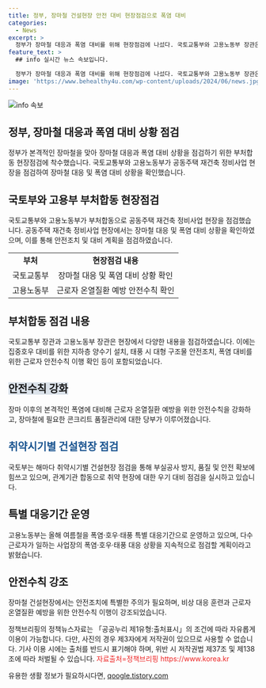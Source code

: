 ```yaml
---
title: 정부, 장마철 건설현장 안전 대비 현장점검으로 폭염 대비
categories:
  - News
excerpt: >
  정부가 장마철 대응과 폭염 대비를 위해 현장점검에 나섰다. 국토교통부와 고용노동부 장관은 공동주택 재건축 정비사업 현장을 점검하며, 장마철과 폭염 대비 조치를 확인했다. 건설사고 예방과 근로자 안전을 위해 우기별 건설현장 점검을 실시하고, 폭염·호우·태풍 대응기간을 운영하며 폭염 질환 예방에 주력한다. 또한, 안전수칙 이행을 강조하고 부처 간 협력을 강화하고 있다. (150자)
feature_text: >
  ## info 실시간 뉴스 속보입니다.

  정부가 장마철 대응과 폭염 대비를 위해 현장점검에 나섰다. 국토교통부와 고용노동부 장관은 공동주택 재건축 정비사업 현장을 점검하며, 장마철과 폭염 대비 조치를 확인했다. 건설사고 예방과 근로자 안전을 위해 우기별 건설현장 점검을 실시하고, 폭염·호우·태풍 대응기간을 운영하며 폭염 질환 예방에 주력한다. 또한, 안전수칙 이행을 강조하고 부처 간 협력을 강화하고 있다. (150자)
image: 'https://www.behealthy4u.com/wp-content/uploads/2024/06/news.jpg'
---
```


<p><img src="https://www.behealthy4u.com/wp-content/uploads/2024/06/news.jpg" alt="info 속보" /></p>

<h2>정부, 장마철 대응과 폭염 대비 상황 점검</h2>

<p data-ke-size="size16">정부가 본격적인 장마철을 맞아 장마철 대응과 폭염 대비 상황을 점검하기 위한 부처합동 현장점검에 착수했습니다. 국토교통부와 고용노동부가 공동주택 재건축 정비사업 현장을 점검하여 장마철 대응 및 폭염 대비 상황을 확인했습니다.</p>

<h2>국토부와 고용부 부처합동 현장점검</h2>

<p data-ke-size="size16">국토교통부와 고용노동부가 부처합동으로 공동주택 재건축 정비사업 현장을 점검했습니다. 공동주택 재건축 정비사업 현장에서는 장마철 대응 및 폭염 대비 상황을 확인하였으며, 이를 통해 안전조치 및 대비 계획을 점검하였습니다.</p>

<table>
    <tbody>
        <tr>
            <td style="text-align: center; height: 17px;"><b>부처</b></td>
            <td style="text-align: center; height: 17px;"><b>현장점검 내용</b></td>
        </tr>
        <tr>
            <td style="text-align: center; height: 17px;">국토교통부</td>
            <td style="text-align: center; height: 17px;">장마철 대응 및 폭염 대비 상황 확인</td>
        </tr>
        <tr>
            <td style="text-align: center; height: 17px;">고용노동부</td>
            <td style="text-align: center; height: 17px;">근로자 온열질환 예방 안전수칙 확인</td>
        </tr>
    </tbody>
</table>

<h2><b>부처합동 점검 내용</b></h2>

<p data-ke-size="size16">국토교통부 장관과 고용노동부 장관은 현장에서 다양한 내용을 점검하였습니다. 이에는 집중호우 대비를 위한 지하층 양수기 설치, 태풍 시 대형 구조물 안전조치, 폭염 대비를 위한 근로자 안전수칙 이행 확인 등이 포함되었습니다.</p>

<h2><span style="background-color: #21538527;"><b>안전수칙 강화</b></span></h2>

<p data-ke-size="size16">장마 이후의 본격적인 폭염에 대비해 근로자 온열질환 예방을 위한 안전수칙을 강화하고, 장마철에 필요한 콘크리트 품질관리에 대한 당부가 이루어졌습니다.</p>

<h2><span style="color: #1a5490;"><b>취약시기별 건설현장 점검</b></span></h2>

<p data-ke-size="size16">국토부는 해마다 취약시기별 건설현장 점검을 통해 부실공사 방지, 품질 및 안전 확보에 힘쓰고 있으며, 관계기관 합동으로 취약 현장에 대한 우기 대비 점검을 실시하고 있습니다.</p>

<h2><b>특별 대응기간 운영</b></h2>

<p data-ke-size="size16">고용노동부는 올해 여름철을 폭염·호우·태풍 특별 대응기간으로 운영하고 있으며, 다수 근로자가 일하는 사업장의 폭염·호우·태풍 대응 상황을 지속적으로 점검할 계획이라고 밝혔습니다.</p>

<h2><b>안전수칙 강조</b></h2>

<p data-ke-size="size16">장마철 건설현장에서는 안전조치에 특별한 주의가 필요하며, 비상 대응 훈련과 근로자 온열질환 예방을 위한 안전수칙 이행이 강조되었습니다.</p>

<p data-ke-size="size16">정책브리핑의 정책뉴스자료는 「공공누리 제1유형:출처표시」의 조건에 따라 자유롭게 이용이 가능합니다. 다만, 사진의 경우 제3자에게 저작권이 있으므로 사용할 수 없습니다. 기사 이용 시에는 출처를 반드시 표기해야 하며, 위반 시 저작권법 제37조 및 제138조에 따라 처벌될 수 있습니다. <span style="color: #ee2323;">자료출처=정책브리핑 https://www.korea.kr</span></p>
유용한 생활 정보가 필요하시다면, <a href="https://qoogle.tistory.com" rel="dofollow">qoogle.tistory.com</a>


